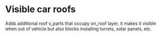 # Visible car roofs
 Adds additional roof v_parts that occupy on_roof layer, it makes it visible when out of vehicle but also blocks installing turrets, solar panels, etc.
